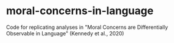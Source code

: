# moral-concerns-in-language
Code for replicating analyses in "Moral Concerns are Differentially Observable in Language" (Kennedy et al., 2020)
